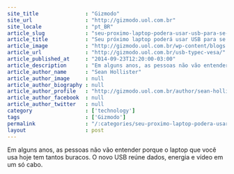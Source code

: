 ```yaml
---
site_title               : "Gizmodo"
site_url                 : "http://gizmodo.uol.com.br"
site_locale              : "pt_BR"
article_slug             : "seu-proximo-laptop-podera-usar-usb-para-se-conectar-a-monitores-4k-e-a-energia-eletrica"
article_title            : "Seu próximo laptop poderá usar USB para se conectar a monitores 4K e à energia elétrica"
article_image            : "http://gizmodo.uol.com.br/wp-content/blogs.dir/8/files/2014/09/usb-antigo-novo.jpg"
article_url              : "http://gizmodo.uol.com.br/usb-typec-vesa/"
article_published_at     : "2014-09-23T12:20:00-03:00"
article_description      : "Em alguns anos, as pessoas não vão entender porque o laptop que você usa hoje tem tantos buracos. O novo USB reúne dados, energia e vídeo em um só cabo."
article_author_name      : "Sean Hollister"
article_author_image     : null
article_author_biography : null
article_author_profile   : "http://gizmodo.uol.com.br/author/sean-hollister/"
article_author_facebook  : null
article_author_twitter   : null
category                 : ['technology']
tags                     : ['Gizmodo']
permalink                : "/:categories/seu-proximo-laptop-podera-usar-usb-para-se-conectar-a-monitores-4k-e-a-energia-eletrica/"
layout                   : post
---
```


Em alguns anos, as pessoas não vão entender porque o laptop que você usa hoje tem tantos buracos. O novo USB reúne dados, energia e vídeo em um só cabo.
